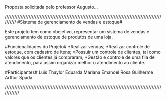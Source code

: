Proposta solicitada pelo professor Augusto...


//////////////////////////////////////////////////////////////////////////////////////////////////////////
#Sistema de gerenciamento de vendas e estoque#

Este projeto tem como obejetivo, representar um sistema de vendas e gerenciamento de estoque de produtos de uma loja.


#Funcionalidades do Projeto#
*Realizar vendas;
*Realizar controle de estoque, com cadastro de itens;
*Possuir um controle de clientes, tal como valores que os clientes já compraram;
*Gestão e controle de uma fila de atendimento, para assim organizar melhor o atendimento ao cliente. 





#Participantes#
Luis Thaylor
Eduarda
Mariana
Emanoel Rosa
Guilherme
Arthur Spada

////////////////////////////////////////////////////////////////////////////////////////////////////////////